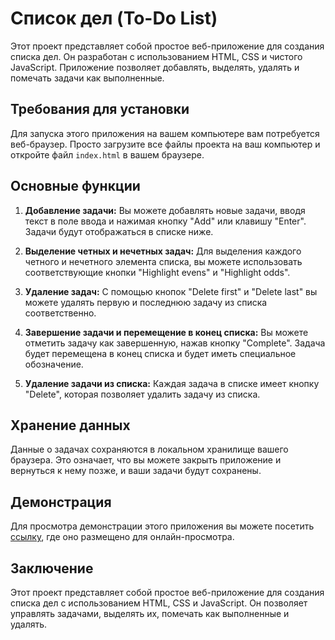 # Список дел (To-Do List)

Этот проект представляет собой простое веб-приложение для создания списка дел. Он разработан с использованием HTML, CSS и чистого JavaScript. Приложение позволяет добавлять, выделять, удалять и помечать задачи как выполненные.

## Требования для установки

Для запуска этого приложения на вашем компьютере вам потребуется веб-браузер. Просто загрузите все файлы проекта на ваш компьютер и откройте файл `index.html` в вашем браузере.

## Основные функции

1. **Добавление задачи:** Вы можете добавлять новые задачи, вводя текст в поле ввода и нажимая кнопку "Add" или клавишу "Enter". Задачи будут отображаться в списке ниже.

2. **Выделение четных и нечетных задач:** Для выделения каждого четного и нечетного элемента списка, вы можете использовать соответствующие кнопки "Highlight evens" и "Highlight odds".

3. **Удаление задач:** С помощью кнопок "Delete first" и "Delete last" вы можете удалять первую и последнюю задачу из списка соответственно.

4. **Завершение задачи и перемещение в конец списка:** Вы можете отметить задачу как завершенную, нажав кнопку "Complete". Задача будет перемещена в конец списка и будет иметь специальное обозначение.

5. **Удаление задачи из списка:** Каждая задача в списке имеет кнопку "Delete", которая позволяет удалить задачу из списка.

## Хранение данных

Данные о задачах сохраняются в локальном хранилище вашего браузера. Это означает, что вы можете закрыть приложение и вернуться к нему позже, и ваши задачи будут сохранены.

## Демонстрация

Для просмотра демонстрации этого приложения вы можете посетить [ссылку](https://todo-list-js-beryl.vercel.app), где оно размещено для онлайн-просмотра.

## Заключение

Этот проект представляет собой простое веб-приложение для создания списка дел с использованием HTML, CSS и JavaScript. Он позволяет управлять задачами, выделять их, помечать как выполненные и удалять.
